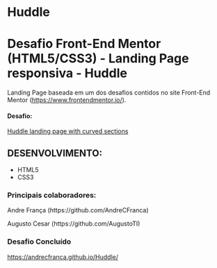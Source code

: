 
# Huddle
<h1>Desafio Front-End Mentor (HTML5/CSS3) - Landing Page responsiva - Huddle</h1>

Landing Page baseada em um dos desafios contidos no site Front-End Mentor (https://www.frontendmentor.io/).

<h4>Desafio:</h4>

<a href="https://www.frontendmentor.io/challenges/huddle-landing-page-with-curved-sections-5ca5ecd01e82137ec91a50f2" target="_blank">Huddle landing page with curved sections</a>

<h2>DESENVOLVIMENTO:</h2>

<ul>
  <li>HTML5</li>
  <li>CSS3</li>
</ul>

<h3>Principais colaboradores:</h3>

<p>Andre França (https://github.com/AndreCFranca)</p>
<p>Augusto Cesar (https://github.com/AugustoTI)</p>

<h3>Desafio Concluído</h3>

https://andrecfranca.github.io/Huddle/
